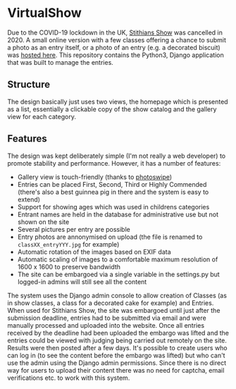 # VirtualShow

Due to the COVID-19 lockdown in the UK, [Stithians Show](https://en.wikipedia.org/wiki/Stithians_Show) was cancelled in 2020.  A small online version with a few classes offering a chance to submit a photo as an entry itself, or a photo of an entry (e.g. a decorated biscuit) was [hosted here](https://virtual-stithians.show).  This repository contains the Python3, Django application that was built to manage the entries.

## Structure

The design basically just uses two views, the homepage which is presented as a list, essentially a clickable copy of the show catalog and the gallery view for each category.

## Features

The design was kept deliberately simple (I'm not really a web developer) to promote stability and performance.  However, it has a number of features:

* Gallery view is touch-friendly (thanks to [photoswipe](https://photoswipe.com/))
* Entries can be placed First, Second, Third or Highly Commended (there's also a best guinnea pig in there and the system is easy to extend)
* Support for showing ages which was used in childrens categories
* Entrant names are held in the database for administrative use but not shown on the site
* Several pictures per entry are possible
* Entry photos are annonymised on upload (the file is renamed to `classXX_entryYYY.jpg` for example)
* Automatic rotation of the images based on EXIF data
* Automatic scaling of images to a comfortable maximum resolution of 1600 x 1600 to preserve bandwidth
* The site can be embargoed via a single variable in the settings.py but logged-in admins will still see all the content

The system uses the Django admin console to allow creation of Classes (as in show classes, a class for a decorated cake for example) and Entries.  When used for Stithians Show, the site was embargoed until just after the submission deadline, entries had to be submitted via email and were manually processed and uploaded into the website.  Once all entries received by the deadline had been uploaded the embargo was lifted and the entries could be viewed with judging being carried out remotely on the site.  Results were then posted after a few days.  It's possible to create users who can log in (to see the content before the embargo was lifted) but who can't use the admin using the Django admin permissions.  Since there is no direct way for users to upload their content there was no need for captcha, email verifications etc. to work with this system.
